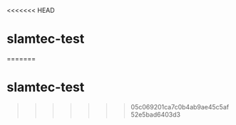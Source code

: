 <<<<<<< HEAD
# slamtec-test
=======
# slamtec-test
>>>>>>> 05c069201ca7c0b4ab9ae45c5af52e5bad6403d3
